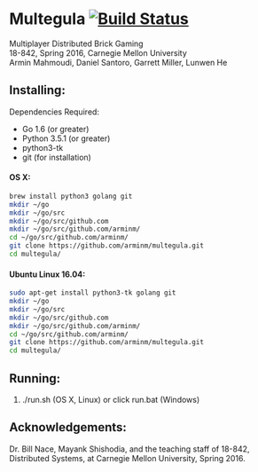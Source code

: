 # Multegula [![Build Status](https://travis-ci.org/arminm/multegula.svg?branch=master)](https://travis-ci.org/arminm/multegula)

Multiplayer Distributed Brick Gaming  
18-842, Spring 2016, Carnegie Mellon University  
Armin Mahmoudi, Daniel Santoro, Garrett Miller, Lunwen He

Installing:
---------------------------------------------------------
Dependencies Required:  
* Go 1.6 (or greater)  
* Python 3.5.1 (or greater)
* python3-tk
* git (for installation)

#### OS X:  
```bash
brew install python3 golang git  
mkdir ~/go  
mkdir ~/go/src  
mkdir ~/go/src/github.com  
mkdir ~/go/src/github.com/arminm/  
cd ~/go/src/github.com/arminm/  
git clone https://github.com/arminm/multegula.git  
cd multegula/
```

#### Ubuntu Linux 16.04:  
```bash
sudo apt-get install python3-tk golang git  
mkdir ~/go  
mkdir ~/go/src  
mkdir ~/go/src/github.com  
mkdir ~/go/src/github.com/arminm/  
cd ~/go/src/github.com/arminm/  
git clone https://github.com/arminm/multegula.git  
cd multegula/
```

Running:
---------------------------------------------------------
1. ./run.sh (OS X, Linux) or click run.bat (Windows)

Acknowledgements:
---------------------------------------------------------
Dr. Bill Nace, Mayank Shishodia, and the teaching staff of 18-842,
Distributed Systems, at Carnegie Mellon University, Spring 2016.
